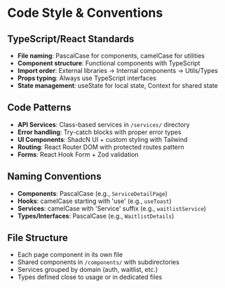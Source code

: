 # Code Style & Conventions

## TypeScript/React Standards
- **File naming**: PascalCase for components, camelCase for utilities
- **Component structure**: Functional components with TypeScript
- **Import order**: External libraries → Internal components → Utils/Types
- **Props typing**: Always use TypeScript interfaces
- **State management**: useState for local state, Context for shared state

## Code Patterns
- **API Services**: Class-based services in `/services/` directory
- **Error handling**: Try-catch blocks with proper error types  
- **UI Components**: ShadcN UI + custom styling with Tailwind
- **Routing**: React Router DOM with protected routes pattern
- **Forms**: React Hook Form + Zod validation

## Naming Conventions
- **Components**: PascalCase (e.g., `ServiceDetailPage`)
- **Hooks**: camelCase starting with 'use' (e.g., `useToast`)
- **Services**: camelCase with 'Service' suffix (e.g., `waitlistService`)
- **Types/Interfaces**: PascalCase (e.g., `WaitlistDetails`)

## File Structure
- Each page component in its own file
- Shared components in `/components/` with subdirectories
- Services grouped by domain (auth, waitlist, etc.)
- Types defined close to usage or in dedicated files
